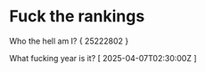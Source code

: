 # Fuck the rankings

Who the hell am I?
{ 25222802 }

What fucking year is it?
[ 2025-04-07T02:30:00Z ]
